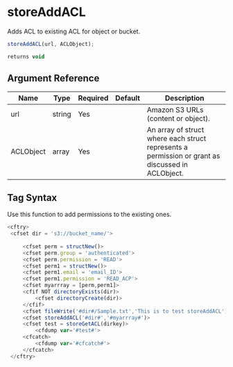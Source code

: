 # storeAddACL

Adds ACL to existing ACL for object or bucket.

```javascript
storeAddACL(url, ACLObject);
```

```javascript
returns void
```

## Argument Reference

| Name | Type | Required | Default | Description |
| --- | --- | --- | --- | --- |
| url | string | Yes |  | Amazon S3 URLs (content or object). |
| ACLObject | array | Yes |  | An array of struct where each struct represents a permission or grant as discussed in ACLObject. |

## Tag Syntax

Use this function to add permissions to the existing ones.

```javascript
<cftry> 
 <cfset dir = 's3://bucket_name/'> 
 
     <cfset perm = structNew()> 
     <cfset perm.group = 'authenticated'> 
     <cfset perm.permission = 'READ'> 
     <cfset perm1 = structNew()> 
     <cfset perm1.email = 'email_ID'> 
     <cfset perm1.permission = 'READ_ACP'> 
     <cfset myarrray = [perm,perm1]> 
     <cfif NOT directoryExists(dir)> 
         <cfset directoryCreate(dir)> 
     </cfif> 
     <cfset fileWrite('#dir#/Sample.txt','This is to test storeAddACL')> 
     <cfset storeAddACL('#dir#','#myarrray#')> 
     <cfset test = storeGetACL(dirkey)> 
         <cfdump var='#test#'> 
     <cfcatch> 
         <cfdump var='#cfcatch#'> 
     </cfcatch> 
 </cftry>
```
